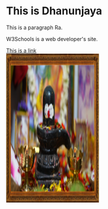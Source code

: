 
<html>
<head>

</head>
<body>

<h1>This is Dhanunjaya</h1>
<p>This is a paragraph Ra.</p>
<p title="About W3Schools">W3Schools is a web developer's site.</p>
<a href="https://www.w3schools.com">This is a link </a><br>

<img src="image1.png" width="250" height="400">

</body>
</html>
